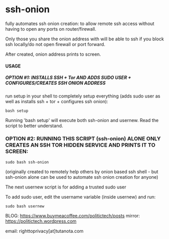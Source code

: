 # ssh-onion
fully automates ssh onion creation: to allow remote ssh access without having to open any ports on router/firewall.

Only those you share the onion address with will be able to ssh if you block ssh locally/do not open firewall or port forward.

After created, onion address prints to screen.

#### USAGE

##### OPTION #1: INSTALLS SSH + Tor AND ADDS SUDO USER + CONFIGURES/CREATES SSH ONION ADDRESS

run setup in your shell to completely setup everything (adds sudo user as well as installs ssh + tor + configures ssh onion):

    bash setup
    
Running 'bash setup' will execute both ssh-onion and usernew. Read the script to better understand.    
    
### OPTION #2: RUNNING THIS SCRIPT (ssh-onion) ALONE ONLY CREATES AN SSH TOR HIDDEN SERVICE AND PRINTS IT TO SCREEN:

    sudo bash ssh-onion

(originally created to remotely help others by onion based ssh shell - but ssh-onion alone can be used to automate ssh onion creation for anyone)

The next usernew script is for adding a trusted sudo user

To add sudo user, edit the username variable (inside usernew) and run:

    sudo bash usernew



BLOG: https://www.buymeacoffee.com/politictech/posts
mirror: https://politictech.wordpress.com

email: righttoprivacy[at]tutanota.com

